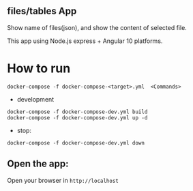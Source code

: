 ##  files/tables App 

Show name of files(json), and show the content of selected file.

This app using Node.js express + Angular 10 platforms.

# How to run 
```
docker-compose -f docker-compose-<target>.yml  <Commands>
```

- development
```
docker-compose -f docker-compose-dev.yml build
docker-compose -f docker-compose-dev.yml up -d
```

- stop:
```
docker-compose -f docker-compose-dev.yml down
```

## Open the app:
Open your browser in ``` http://localhost ```



